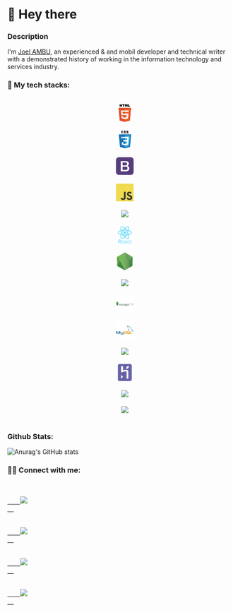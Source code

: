 # 👋 Hey there

### **Description**

I'm [Joel AMBU](https://github.com/jambu43), an experienced & and mobil developer and technical writer with a demonstrated history of working in the information technology and services industry.

### **🧠 My tech stacks:**

<p align="center">

<div align="center">
  
  <code>
    <img height="40" src="https://raw.githubusercontent.com/github/explore/80688e429a7d4ef2fca1e82350fe8e3517d3494d/topics/html/html.png">
  </code> 
  <code>
    <img height="40" src="https://raw.githubusercontent.com/github/explore/80688e429a7d4ef2fca1e82350fe8e3517d3494d/topics/css/css.png">
  </code> 
  <code>
    <img height="40" src="https://raw.githubusercontent.com/github/explore/80688e429a7d4ef2fca1e82350fe8e3517d3494d/topics/bootstrap/bootstrap.png">
  </code> 
  <code>
    <img height="40" src="https://raw.githubusercontent.com/github/explore/80688e429a7d4ef2fca1e82350fe8e3517d3494d/topics/javascript/javascript.png">
  </code> 
  <code>
    <img height="40" src="http://toolynk.com/wp-content/uploads/2017/10/react-native-paris-et-lyon.png">
  </code>
  <code>
    <img height="40" src="https://raw.githubusercontent.com/devicons/devicon/master/icons/react/react-original-wordmark.svg">
  </code>
  
  <code>
    <img height="40" src="https://raw.githubusercontent.com/github/explore/80688e429a7d4ef2fca1e82350fe8e3517d3494d/topics/nodejs/nodejs.png">
  </code> 
  <code>
    <img height="40" src="https://turreta.com/wp-content/uploads/2018/10/laravel-logo.png">
  </code> 
  <code>
    <img height="40" src="https://raw.githubusercontent.com/github/explore/80688e429a7d4ef2fca1e82350fe8e3517d3494d/topics/mongodb/mongodb.png">
  </code> 
  <code>
    <img height="40" src="https://raw.githubusercontent.com/devicons/devicon/master/icons/mysql/mysql-original-wordmark.svg">
  </code> 
  <code>
    <img height="40" src="https://camo.githubusercontent.com/fbfcb9e3dc648adc93bef37c718db16c52f617ad055a26de6dc3c21865c3321d/68747470733a2f2f7777772e766563746f726c6f676f2e7a6f6e652f6c6f676f732f6769742d73636d2f6769742d73636d2d69636f6e2e737667">
  </code> 
  <code>
    <img height="40" src="https://raw.githubusercontent.com/devicons/devicon/master/icons/heroku/heroku-plain.svg">
  </code> 
  <code>
    <img height="40" src="https://camo.githubusercontent.com/93b32389bf746009ca2370de7fe06c3b5146f4c99d99df65994f9ced0ba41685/68747470733a2f2f7777772e766563746f726c6f676f2e7a6f6e652f6c6f676f732f676574706f73746d616e2f676574706f73746d616e2d69636f6e2e737667">
  </code> 
  <code>
    <img height="40" src="https://upload.wikimedia.org/wikipedia/commons/thumb/c/c2/Adobe_XD_CC_icon.svg/1200px-Adobe_XD_CC_icon.svg.png">
  </code>

  </div>
</p>

### **Github Stats:**
![Anurag's GitHub stats](https://github-readme-stats.vercel.app/api?username=jambu43&show_icons=true&theme=radical)
<!-- 
<p align="center">
  
  <img src="https://github-readme-stats.vercel.app/api?username=jambu43&hide=stars&show_icons=true&theme=dracula&line_height=32">
  <img src="https://github-readme-stats.vercel.app/api/top-langs/?username=jambu43&count_private=true&theme=dracula">

</p> -->


### **🤝🏻 Connect with me:**

<p align="center">

<div align="">
  
  <code>
  <a href="https://www.linkedin.com/in/joel-ambu/">
    <img height="40" src="https://cdn.iconscout.com/icon/free/png-256/linkedin-208-916919.png">
  </a>
  </code> 
  
  <code>
  <a href="https://web.facebook.com/joel.ambu">
    <img height="40" src="https://1000logos.net/wp-content/uploads/2016/11/Facebook-logo.png">
  </a>
  </code> 
  <code>
  <a href="https://twitter.com/Jambu333">
    <img height="40" src="https://cdn3.iconfinder.com/data/icons/basicolor-reading-writing/24/077_twitter-512.png">
  </a>
  </code> 
  <code>
  <a href="mailto:ambujoel@gmail.com">
    <img height="40" src="https://nicolasersalefilms.files.wordpress.com/2015/08/gmail-icon.png">
  </a>
  </code> 


</p>
<br>
